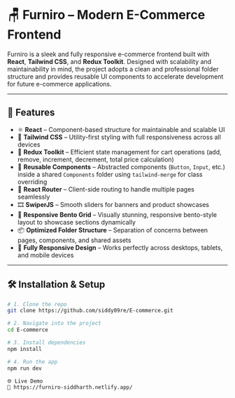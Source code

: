 # 🪑 Furniro – Modern E-Commerce Frontend

Furniro is a sleek and fully responsive e-commerce frontend built with **React**, **Tailwind CSS**, and **Redux Toolkit**. Designed with scalability and maintainability in mind, the project adopts a clean and professional folder structure and provides reusable UI components to accelerate development for future e-commerce applications.

---

## 🚀 Features

- ⚛️ **React** – Component-based structure for maintainable and scalable UI
- 🎨 **Tailwind CSS** – Utility-first styling with full responsiveness across all devices
- 🧠 **Redux Toolkit** – Efficient state management for cart operations (add, remove, increment, decrement, total price calculation)
- 🧩 **Reusable Components** – Abstracted components (`Button`, `Input`, etc.) inside a shared `Components` folder using `tailwind-merge` for class overriding
- 🧭 **React Router** – Client-side routing to handle multiple pages seamlessly
- 🎞️ **SwiperJS** – Smooth sliders for banners and product showcases
- 🧱 **Responsive Bento Grid** – Visually stunning, responsive bento-style layout to showcase sections dynamically
- 📦 **Optimized Folder Structure** – Separation of concerns between pages, components, and shared assets
- 📱 **Fully Responsive Design** – Works perfectly across desktops, tablets, and mobile devices

---

## 🛠️ Installation & Setup

```bash
# 1. Clone the repo
git clone https://github.com/siddy09re/E-commerce.git

# 2. Navigate into the project
cd E-commerce

# 3. Install dependencies
npm install

# 4. Run the app
npm run dev

🌐 Live Demo
🚀 https://furniro-siddharth.netlify.app/


